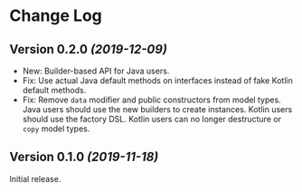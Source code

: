 Change Log
==========

Version 0.2.0 *(2019-12-09)*
----------------------------

 * New: Builder-based API for Java users.
 * Fix: Use actual Java default methods on interfaces instead of fake Kotlin default methods.
 * Fix: Remove `data` modifier and public constructors from model types. Java users should use the
   new builders to create instances. Kotlin users should use the factory DSL. Kotlin users can no
   longer destructure or `copy` model types.


Version 0.1.0 *(2019-11-18)*
----------------------------

Initial release.
